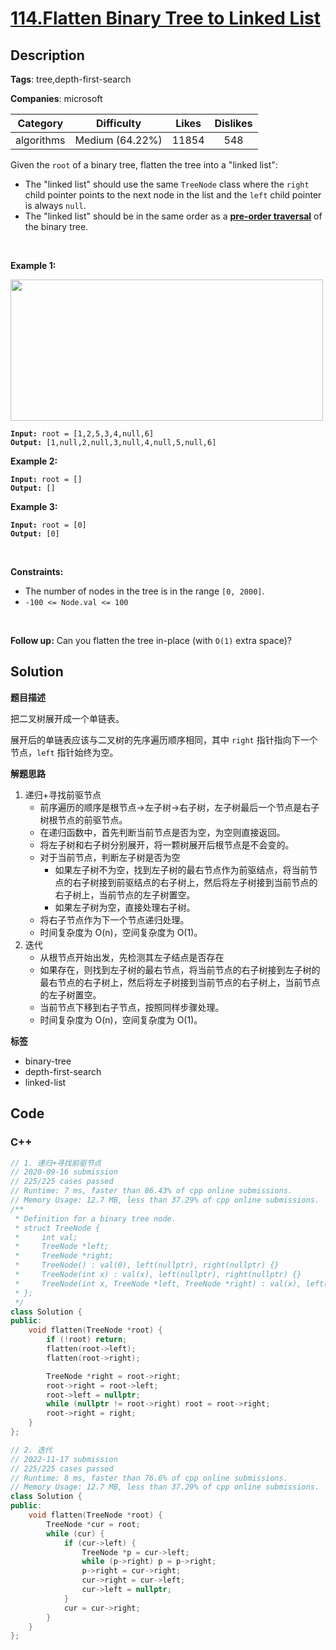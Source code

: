 # [114.Flatten Binary Tree to Linked List](https://leetcode.com/problems/flatten-binary-tree-to-linked-list/description/)

## Description

**Tags**: tree,depth-first-search

**Companies**: microsoft

|  Category  |   Difficulty    | Likes | Dislikes |
| :--------: | :-------------: | :---: | :------: |
| algorithms | Medium (64.22%) | 11854 |   548    |

<p>Given the <code>root</code> of a binary tree, flatten the tree into a &quot;linked list&quot;:</p>
<ul>
  <li>The &quot;linked list&quot; should use the same <code>TreeNode</code> class where the <code>right</code> child pointer points to the next node in the list and the <code>left</code> child pointer is always <code>null</code>.</li>
  <li>The &quot;linked list&quot; should be in the same order as a <a href="https://en.wikipedia.org/wiki/Tree_traversal#Pre-order,_NLR" target="_blank"><strong>pre-order</strong><strong> traversal</strong></a> of the binary tree.</li>
</ul>
<p>&nbsp;</p>
<p><strong class="example">Example 1:</strong></p>
<img alt="" src="https://assets.leetcode.com/uploads/2021/01/14/flaten.jpg" style="width: 500px; height: 226px;" />
<pre><code><strong>Input:</strong> root = [1,2,5,3,4,null,6]
<strong>Output:</strong> [1,null,2,null,3,null,4,null,5,null,6]</code></pre>
<p><strong class="example">Example 2:</strong></p>
<pre><code><strong>Input:</strong> root = []
<strong>Output:</strong> []</code></pre>
<p><strong class="example">Example 3:</strong></p>
<pre><code><strong>Input:</strong> root = [0]
<strong>Output:</strong> [0]</code></pre>
<p>&nbsp;</p>
<p><strong>Constraints:</strong></p>
<ul>
  <li>The number of nodes in the tree is in the range <code>[0, 2000]</code>.</li>
  <li><code>-100 &lt;= Node.val &lt;= 100</code></li>
</ul>
<p>&nbsp;</p>
<strong>Follow up:</strong> Can you flatten the tree in-place (with <code>O(1)</code> extra space)?

## Solution

**题目描述**

把二叉树展开成一个单链表。

展开后的单链表应该与二叉树的先序遍历顺序相同，其中 `right` 指针指向下一个节点，`left` 指针始终为空。

**解题思路**

1. 递归+寻找前驱节点
   - 前序遍历的顺序是根节点->左子树->右子树，左子树最后一个节点是右子树根节点的前驱节点。
   - 在递归函数中，首先判断当前节点是否为空，为空则直接返回。
   - 将左子树和右子树分别展开，将一颗树展开后根节点是不会变的。
   - 对于当前节点，判断左子树是否为空
     - 如果左子树不为空，找到左子树的最右节点作为前驱结点，将当前节点的右子树接到前驱结点的右子树上，然后将左子树接到当前节点的右子树上，当前节点的左子树置空。
     - 如果左子树为空，直接处理右子树。
   - 将右子节点作为下一个节点递归处理。
   - 时间复杂度为 O(n)，空间复杂度为 O(1)。
2. 迭代
   - 从根节点开始出发，先检测其左子结点是否存在
   - 如果存在，则找到左子树的最右节点，将当前节点的右子树接到左子树的最右节点的右子树上，然后将左子树接到当前节点的右子树上，当前节点的左子树置空。
   - 当前节点下移到右子节点，按照同样步骤处理。
   - 时间复杂度为 O(n)，空间复杂度为 O(1)。

**标签**

- binary-tree
- depth-first-search
- linked-list

<!-- code start -->
## Code

### C++

```cpp
// 1. 递归+寻找前驱节点
// 2020-09-16 submission
// 225/225 cases passed
// Runtime: 7 ms, faster than 86.43% of cpp online submissions.
// Memory Usage: 12.7 MB, less than 37.29% of cpp online submissions.
/**
 * Definition for a binary tree node.
 * struct TreeNode {
 *     int val;
 *     TreeNode *left;
 *     TreeNode *right;
 *     TreeNode() : val(0), left(nullptr), right(nullptr) {}
 *     TreeNode(int x) : val(x), left(nullptr), right(nullptr) {}
 *     TreeNode(int x, TreeNode *left, TreeNode *right) : val(x), left(left), right(right) {}
 * };
 */
class Solution {
public:
    void flatten(TreeNode *root) {
        if (!root) return;
        flatten(root->left);
        flatten(root->right);

        TreeNode *right = root->right;
        root->right = root->left;
        root->left = nullptr;
        while (nullptr != root->right) root = root->right;
        root->right = right;
    }
};
```

```cpp
// 2. 迭代
// 2022-11-17 submission
// 225/225 cases passed
// Runtime: 8 ms, faster than 76.6% of cpp online submissions.
// Memory Usage: 12.7 MB, less than 37.29% of cpp online submissions.
class Solution {
public:
    void flatten(TreeNode *root) {
        TreeNode *cur = root;
        while (cur) {
            if (cur->left) {
                TreeNode *p = cur->left;
                while (p->right) p = p->right;
                p->right = cur->right;
                cur->right = cur->left;
                cur->left = nullptr;
            }
            cur = cur->right;
        }
    }
};
```

<!-- code end -->
